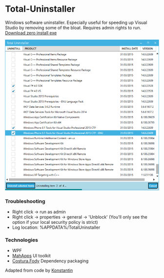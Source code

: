 # Total-Uninstaller

Windows software uninstaller. Especially useful for speeding up Visual Studio by removing some of the bloat. Requires admin rights to run. [Download zero install exe](https://github.com/tsasioglu/Total-Uninstaller/blob/master/TotalUninstaller/bin/TotalUninstaller.exe?raw=true)

![screenshot](TotalUninstaller/img/screenshot.png)

### Troubleshooting

- Right click -> run as admin
- Right click -> properties -> general -> 'Unblock' (You'll only see the option if your local security policy is strict)
- Log location:  %APPDATA%/TotalUninstaller

### Technologies

- WPF
- [MahApps](http://mahapps.com/) UI toolkit
- [Costura.Fody](https://github.com/Fody/Costura) Dependency packaging


Adapted from code by [Konstantin](https://totaluninstaller.codeplex.com/)
